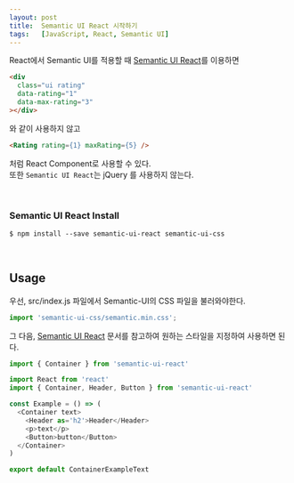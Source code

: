 ```yaml
---
layout: post
title:  Semantic UI React 시작하기
tags:   [JavaScript, React, Semantic UI]
---
```


React에서 Semantic UI를 적용할 때 [Semantic UI React](http://react.semantic-ui.com/introduction)를 이용하면  

```html
<div
  class="ui rating"
  data-rating="1"
  data-max-rating="3"
></div>
```  

와 같이 사용하지 않고  

```html
<Rating rating={1} maxRating={5} />
```  

처럼 React Component로 사용할 수 있다.  
또한 `Semantic UI React`는 jQuery 를 사용하지 않는다.  

<br/>  

### Semantic UI React Install  

```
$ npm install --save semantic-ui-react semantic-ui-css
```  

<br/>   

## Usage  

우선, src/index.js 파일에서 Semantic-UI의 CSS 파일을 불러와야한다.  

```javascript
import 'semantic-ui-css/semantic.min.css';
```  

그 다음, [Semantic UI React](http://react.semantic-ui.com/introduction) 문서를 참고하여 원하는 스타일을 지정하여 사용하면 된다.  

```javascript
import { Container } from 'semantic-ui-react'

import React from 'react'
import { Container, Header, Button } from 'semantic-ui-react'

const Example = () => (
  <Container text>
    <Header as='h2'>Header</Header>
    <p>text</p>
    <Button>button</Button>
  </Container>
)

export default ContainerExampleText
```  
